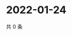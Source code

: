 # 2022-01-24

共 0 条

<!-- BEGIN WEIBO -->
<!-- 最后更新时间 Mon Jan 24 2022 10:31:09 GMT+0800 (China Standard Time) -->

<!-- END WEIBO -->
